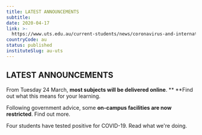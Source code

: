 ```yaml
---
title: LATEST ANNOUNCEMENTS
subtitle: 
date: 2020-04-17
link: >-
  https://www.uts.edu.au/current-students/news/coronavirus-and-international-travel-information
countryCode: au
status: published
instituteSlug: au-uts
---
```

## **LATEST ANNOUNCEMENTS**  
  
From Tuesday 24 March, **most subjects will be delivered online**. ** **Find out what this means for your learning.  
  
Following government advice, some **on-campus facilities are now restricted**. Find out more.  
  
Four students have tested positive for COVID-19. Read what we're doing.
